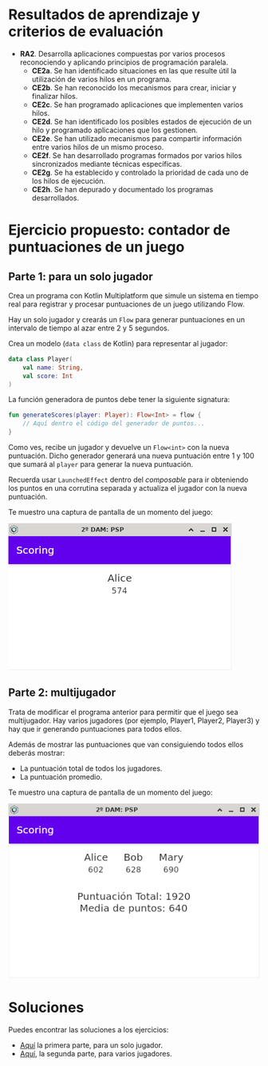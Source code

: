 # Resultados de aprendizaje y criterios de evaluación

- **RA2**. Desarrolla aplicaciones compuestas por varios procesos reconociendo y aplicando principios de programación paralela.
  - **CE2a**. Se han identificado situaciones en las que resulte útil la utilización de varios hilos en un programa.
  - **CE2b**. Se han reconocido los mecanismos para crear, iniciar y finalizar hilos.
  - **CE2c**. Se han programado aplicaciones que implementen varios hilos.
  - **CE2d**. Se han identificado los posibles estados de ejecución de un hilo y programado aplicaciones que los gestionen.
  - **CE2e**. Se han utilizado mecanismos para compartir información entre varios hilos de un mismo proceso.
  - **CE2f**. Se han desarrollado programas formados por varios hilos sincronizados mediante técnicas específicas.
  - **CE2g**. Se ha establecido y controlado la prioridad de cada uno de los hilos de ejecución.
  - **CE2h**. Se han depurado y documentado los programas desarrollados.

# Ejercicio propuesto: contador de puntuaciones de un juego

## Parte 1: para un solo jugador

Crea un programa con Kotlin Multiplatform que simule un sistema en tiempo real para registrar y procesar puntuaciones de un juego utilizando Flow.

Hay un solo jugador y crearás un `Flow` para generar puntuaciones en un intervalo de tiempo al azar entre 2 y 5 segundos.

Crea un modelo (`data class` de Kotlin) para representar al jugador:

```kotlin
data class Player(
    val name: String,
    val score: Int
)
```

La función generadora de puntos debe tener la siguiente signatura:

```kotlin
fun generateScores(player: Player): Flow<Int> = flow {
    // Aquí dentro el código del generador de puntos...
}
```

Como ves, recibe un jugador y devuelve un `Flow<int>` con la nueva puntuación. Dicho generador generará una nueva puntuación entre 1 y 100 que sumará al `player` para generar la nueva puntuación.

Recuerda usar `LaunchedEffect` dentro del *composable* para ir obteniendo los puntos en una corrutina separada y actualiza el jugador con la nueva puntuación.

Te muestro una captura de pantalla de un momento del juego:

![Captura de pantalla juego un solo jugador](./img/flow_exercise_one_player.png)

## Parte 2: multijugador

Trata de modificar el programa anterior para permitir que el juego sea multijugador. Hay varios jugadores (por ejemplo, Player1, Player2, Player3) y hay que ir generando puntuaciones para todos ellos.

Además de mostrar las puntuaciones que van consiguiendo todos ellos deberás mostrar:

- La puntuación total de todos los jugadores.
- La puntuación promedio.

Te muestro una captura de pantalla de un momento del juego:

![Captura de pantalla multijugador](./img/flow_exercise_multiplayer.png)

# Soluciones

Puedes encontrar las soluciones a los ejercicios:

- [Aquí](./workout/one_score_with_flow) la primera parte, para un solo jugador.
- [Aquí](./workout/scores_with_flow), la segunda parte, para varios jugadores.

